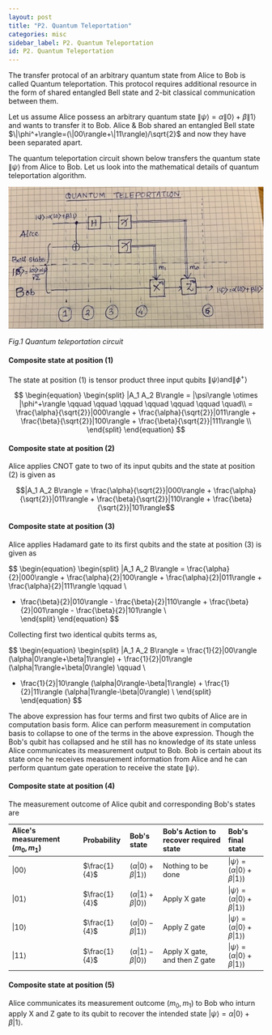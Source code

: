 ```yaml
---
layout: post
title: "P2. Quantum Teleportation"
categories: misc
sidebar_label: P2. Quantum Teleportation
id: P2. Quantum Teleportation
---
```


The transfer protocal of an arbitrary quantum state from Alice to Bob is called Quantum teleportation. This protocol requires additional resource in the form of shared entangled Bell state and 2-bit classical communication between them.  

Let us assume Alice possess an arbitrary quantum state $\|\psi\rangle = \alpha\|0\rangle+\beta\|1\rangle$ and wants to transfer it to Bob. Alice & Bob shared an entangled Bell state $\|\phi^+\rangle=(\|00\rangle+\|11\rangle)/\sqrt{2}$ and now they have been separated apart.  

The quantum teleportation circuit shown below transfers the quantum state $\|\psi\rangle$ from Alice to Bob. Let us look into the mathematical details of quantum teleportation algorithm.  

![image](/assets/images/quantum_teleportation.jpeg)  

*Fig.1 Quantum teleportation circuit*  

#### **Composite state at position (1)**
The state at position (1) is tensor product three input qubits $\|\psi\rangle \text{and} \|\phi^+\rangle$  

$$
\begin{equation}
\begin{split}
|A_1 A_2 B\rangle = |\psi\rangle \otimes |\phi^+\rangle \qquad  \qquad \qquad \qquad  \qquad  \qquad \quad\\
= \frac{\alpha}{\sqrt{2}}|000\rangle + \frac{\alpha}{\sqrt{2}}|011\rangle + \frac{\beta}{\sqrt{2}}|100\rangle + \frac{\beta}{\sqrt{2}}|111\rangle \\
\end{split}
\end{equation}
$$  

#### **Composite state at position (2)**
Alice applies CNOT gate to two of its input qubits and the state at position (2) is given as  

$$|A_1 A_2 B\rangle  = \frac{\alpha}{\sqrt{2}}|000\rangle + \frac{\alpha}{\sqrt{2}}|011\rangle + \frac{\beta}{\sqrt{2}}|110\rangle + \frac{\beta}{\sqrt{2}}|101\rangle$$  

#### **Composite state at position (3)** 
Alice applies Hadamard gate to its first qubits and the state at position (3) is given as  

$$
\begin{equation}
\begin{split}
|A_1 A_2 B\rangle  = \frac{\alpha}{2}|000\rangle + \frac{\alpha}{2}|100\rangle + \frac{\alpha}{2}|011\rangle + \frac{\alpha}{2}|111\rangle \qquad \\ 
+ \frac{\beta}{2}|010\rangle - \frac{\beta}{2}|110\rangle + \frac{\beta}{2}|001\rangle - \frac{\beta}{2}|101\rangle  \\  
\end{split}
\end{equation}
$$  

Collecting first two identical qubits terms as,

$$
\begin{equation}
\begin{split}
|A_1 A_2 B\rangle = \frac{1}{2}|00\rangle (\alpha|0\rangle+\beta|1\rangle) + \frac{1}{2}|01\rangle (\alpha|1\rangle+\beta|0\rangle) \qquad \\
+ \frac{1}{2}|10\rangle (\alpha|0\rangle-\beta|1\rangle) + \frac{1}{2}|11\rangle (\alpha|1\rangle-\beta|0\rangle) \\
\end{split}
\end{equation}
$$  

The above expression has four terms and first two qubits of Alice are in computation basis form. Alice can perform measurement in computation basis to collapse to one of the terms in the above expression. Though the Bob's qubit has collapsed and he still has no knowledge of its state unless Alice communicates its measurement output to Bob. Bob is certain about its state once he receives measurement information from Alice and he can perform quantum gate operation to receive the state $\|\psi\rangle$.

#### **Composite state at position (4)**
The measurement outcome of Alice qubit and corresponding Bob's states are  

Alice's measurement $(m_0,m_1)$  | Probability  | Bob's state   | Bob's Action to recover required state | Bob's final state
:--------------  | :----------------------  | :--------------------- | :--------------------- | :---------------------
$\|00\rangle$    |     $\frac{1}{4}$        | $(\alpha\|0\rangle+\beta\|1\rangle)$ | Nothing to be done | $\|\psi\rangle=(\alpha\|0\rangle+\beta\|1\rangle)$
$\|01\rangle$    |     $\frac{1}{4}$        | $(\alpha\|1\rangle+\beta\|0\rangle)$ | Apply X gate       | $\|\psi\rangle=(\alpha\|0\rangle+\beta\|1\rangle)$
$\|10\rangle$    |     $\frac{1}{4}$        | $(\alpha\|0\rangle-\beta\|1\rangle)$ | Apply Z gate       | $\|\psi\rangle=(\alpha\|0\rangle+\beta\|1\rangle)$
$\|11\rangle$    |     $\frac{1}{4}$        | $(\alpha\|1\rangle-\beta\|0\rangle)$ | Apply X gate, and then Z gate | $\|\psi\rangle=(\alpha\|0\rangle+\beta\|1\rangle)$


#### **Composite state at position (5)**
Alice communicates its measurement outcome $(m_0,m_1)$ to Bob who inturn apply X and Z gate to its qubit to recover the intended state $|\psi\rangle = \alpha|0\rangle+\beta|1\rangle$. 

